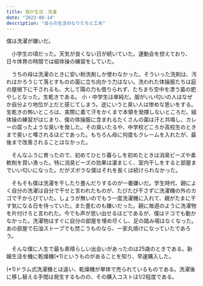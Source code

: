 ```yaml
---
title: 我が生活：洗濯
date: "2023-08-14"
description: "自らの生活のなりたちと工夫"
---
```


僕は洗濯が嫌いだ。

　小学生の頃だった。天気が良くない日が続いていた。運動会を控えており、日々体育の時間では組体操の練習をしていた。

　うちの母は洗濯のときに安い粉洗剤しか使わなかった。そういった洗剤は、汚れはかろうじて落とすものの菌に立ち向かう力はない。洗われた体操服たちは庭の屋根下に干されるも、大して陽の力も借りられず、たちまち空中を漂う菌の肥やしとなった。生乾きである。
小・中学生は単純だ。服がいい匂いの人はなぜか自分より地位が上だと感じてしまう。逆にいうと臭い人は惨めな思いをする。生乾きの怖いところは、実際に着て汗をかくまで本領を発揮しないところだ。組体操の練習がはじまり、僕の体操服に含まれるたくさんの菌は汗と共鳴し、カレーの腐ったような臭いを発した。その臭いたるや、中学校どころか高校生のときまで臭いと噂されるほどであった。もちろん母に何度もクレームを入れたが、最後まで改善されることはなかった。

　そんなふうに育ったので、初めてひとり暮らしを初めたときは消臭ビーズや柔軟剤を買い漁った。特に消臭ビーズの効果は凄まじく、室内干しをすると部屋までいい匂いになった。だがズボラな僕はそれを長くは続けられなかった。

　そもそも僕は洗濯を干したり畳んだりするのが一番嫌いだ。学生時代、親によく自分の洗濯は自分で干せと言われたものが、たびたび干さずに洗濯機の外のカゴで干からびていた。しょうが無いのでもう一度洗濯機に入れて、親がたまに干す気になる日を待っていた。また畳むのも嫌いだった。親に毎週のように洗濯物を片付けろと言われた。今でも声が思い出せるほどであるが、僕はテコでも動かなかった。洗濯物はすぐに自分の部屋を埋め尽くし、足の踏み場はなくなった。あの部屋で石油ストーブでも焚こうものなら、一家丸焼けになっていたであろう。

　そんな僕に人生で最も素晴らしい出会いがあったのは25歳のときである。新婚生活を機に乾燥機(*1)というものがあることを知り、早速購入した。


(*1)ドラム式洗濯機とは違い、乾燥機が単体で売られているものである。洗濯後に移し替える手間は発生するものの、その購入コストは1/2程度である。